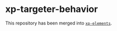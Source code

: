 # xp-targeter-behavior

This repository has been merged into [`xp-elements`](https://github.com/expandjs/xp-elements).